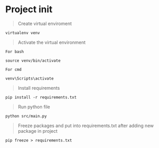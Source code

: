 # Project init

> Create virtual enviroment

```
virtualenv venv
```

> Activate the virtual environment

`For bash`

```
source venv/bin/activate
```

`For cmd`

```
venv\Scripts\activate
```

> Install requirements

```
pip install -r requirements.txt
```

> Run python file

```
python src/main.py
```

> Freeze packages and put into requirements.txt after adding new package in project

```
pip freeze > requirements.txt
```
